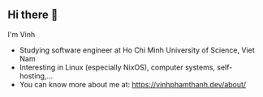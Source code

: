 ## Hi there 👋

I'm Vinh

- Studying software engineer at Ho Chi Minh University of Science, Viet Nam
- Interesting in Linux (especially NixOS), computer systems, self-hosting,...
- You can know more about me at: https://vinhphamthanh.dev/about/

